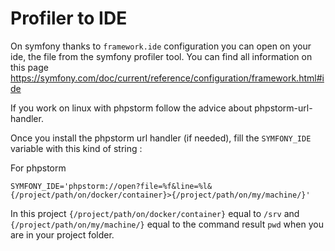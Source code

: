 # Profiler to IDE

On symfony thanks to `framework.ide` configuration you can open on your ide, the file from the symfony profiler tool.
You can find all information on this page https://symfony.com/doc/current/reference/configuration/framework.html#ide

If you work on linux with phpstorm follow the advice about phpstorm-url-handler.

Once you install the phpstorm url handler (if needed), fill the `SYMFONY_IDE` variable with this kind of string :

For phpstorm
```dotenv
SYMFONY_IDE='phpstorm://open?file=%f&line=%l&{/project/path/on/docker/container}>{/project/path/on/my/machine/}'
```

In this project `{/project/path/on/docker/container}` equal to `/srv` and `{/project/path/on/my/machine/}` equal to the command result `pwd` when you are in your project folder.
